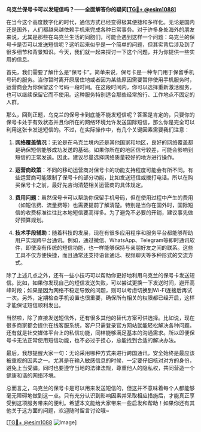 **乌克兰保号卡可以发短信吗？——全面解答你的疑问[[TG💪+ @esim1088](https://t.me/s/esim1088)]**

在当今这个高度数字化的时代，通信方式已经变得极其便捷和多样化。无论是国内还是国外，人们都越来越依赖手机来完成各种日常事务。对于许多身处海外的朋友来说，尤其是那些在乌克兰生活的同胞们，可能会遇到这样一个问题：乌克兰的保号卡是否可以发送短信呢？这听起来似乎是一个简单的问题，但其实背后涉及到了很多细节和背景知识。今天，我们就一起来探讨一下这个问题，并为你提供一些实用的信息。

首先，我们需要了解什么是“保号卡”。简单来说，保号卡是一种专门用于保留手机号码的服务。当你暂时离开原居住地或者因为某些原因需要暂停使用手机服务时，运营商会为你保留这个号码一段时间。在这段时间内，你可以选择重新激活服务，也可以继续保留它而不使用。这种服务特别适合那些经常旅行、工作地点不固定的人群。

那么，回到正题，乌克兰的保号卡到底能不能发短信呢？答案是肯定的，只要你的保号卡处于有效状态并且你所在的网络环境允许发送国际短信，那么你是完全可以利用这张卡发送短信的。不过，在实际操作中，有几个关键因素需要我们注意：

1. **网络覆盖情况**：无论是在乌克兰境内还是其他国家和地区，良好的网络覆盖都是确保短信能够成功发送的基础。如果你所在的地区信号较差，可能会影响到短信的正常发送。因此，建议尽量选择网络质量较好的地方进行操作。

2. **运营商政策**：不同的移动运营商对保号卡的功能支持程度可能会有所不同。有些运营商可能限制了保号卡的部分功能，比如发送短信或拨打电话。所以在购买保号卡之前，最好先咨询清楚相关运营商的具体规定。

3. **费用问题**：虽然保号卡可以帮助你保留手机号码，但在使用过程中产生的费用（如短信费、流量费等）也需要提前了解清楚。特别是当你在国外时，国际短信的收费标准往往比本地短信要高得多。为了避免不必要的开销，建议事先做好预算规划。

4. **技术手段辅助**：随着科技的发展，现在有很多应用程序和服务平台都能够帮助用户实现跨平台通讯。例如，通过微信、WhatsApp、Telegram等即时通讯软件，即使没有传统的短信功能，也一样能够保持与亲朋好友之间的联系。这些工具不仅方便快捷，而且通常还支持语音通话、视频聊天等多种形式的交流方式。

除了上述几点之外，还有一些小技巧可以帮助你更好地利用乌克兰的保号卡发送短信。比如，如果你发现自己的短信发送失败，可以尝试更换一下发送时间，避开高峰时段；如果是因为网络不稳定导致的问题，则可以考虑切换到Wi-Fi连接后再试一次。另外，定期检查手机设置也很重要，确保所有相关的权限都已经开启，这样才能保证短信顺利发出。

当然啦，除了直接发送短信外，还有很多其他的替代方案可供选择。比如说，现在很多商家都会提供在线客服系统，客户只需登录官方网站就能轻松解决各种问题。还有就是社交媒体平台上的私信功能，同样能够满足基本的沟通需求。所以即便保号卡无法正常使用短信功能，也不必过于担心，总能找到合适的解决办法。

最后，我想提醒大家一句：无论采用哪种方式来进行跨国通讯，安全始终是最应该被重视的因素之一。尤其是在输入敏感信息的时候，一定要仔细核对对方的身份，避免上当受骗。同时也要遵守当地的法律法规，尊重他人的隐私权，共同营造一个健康和谐的网络环境。

总而言之，乌克兰的保号卡是可以用来发送短信的，但这并不意味着每个人都能够毫无障碍地做到这一点。只有充分认识到影响因素并采取相应措施后，才能真正享受到这项服务带来的便利。希望本文能给大家带来一些启发和帮助！如果你还有其他关于这方面的问题，欢迎随时留言讨论哦~

[[TG💪+ @esim1088](https://t.me/s/esim1088) ![Image](https://i.postimg.cc/4NQfJmqS/Snipaste-2025-05-13-00-14-12.png)]